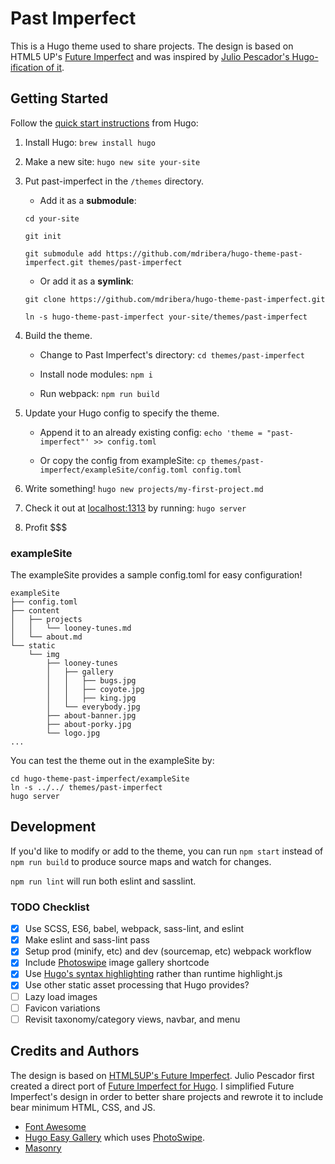 # Past Imperfect

This is a Hugo theme used to share projects. The design is based on HTML5 UP's [Future Imperfect](http://html5up.net/future-imperfect) and was inspired by [Julio Pescador's Hugo-ification of it](https://github.com/jpescador/hugo-future-imperfect).

## Getting Started

Follow the [quick start instructions](https://gohugo.io/getting-started/quick-start/) from Hugo:

1. Install Hugo: `brew install hugo`

2. Make a new site: `hugo new site your-site`

3. Put past-imperfect in the `/themes` directory.

    - Add it as a **submodule**:
     
    `cd your-site`
    
    `git init`
    
    `git submodule add https://github.com/mdribera/hugo-theme-past-imperfect.git themes/past-imperfect`
       
    - Or add it as a **symlink**:
    
    `git clone https://github.com/mdribera/hugo-theme-past-imperfect.git`

    `ln -s hugo-theme-past-imperfect your-site/themes/past-imperfect`
    
4. Build the theme.

    - Change to Past Imperfect's directory: `cd themes/past-imperfect`

    - Install node modules: `npm i`
    
    - Run webpack: `npm run build`

5. Update your Hugo config to specify the theme.

    - Append it to an already existing config: `echo 'theme = "past-imperfect"' >> config.toml`
    
    - Or copy the config from exampleSite: `cp themes/past-imperfect/exampleSite/config.toml config.toml`

6. Write something! `hugo new projects/my-first-project.md`

7. Check it out at [localhost:1313](localhost:1313) by running: `hugo server`

8. Profit $$$

### exampleSite

The exampleSite provides a sample config.toml for easy configuration!

    exampleSite
    ├── config.toml
    ├── content
    │   ├── projects
    │   │   └── looney-tunes.md
    │   └── about.md
    └── static
        └── img
            ├── looney-tunes
            │   ├── gallery
            │   │   ├── bugs.jpg
            │   │   ├── coyote.jpg
            │   │   ├── king.jpg
            │   └── everybody.jpg
            ├── about-banner.jpg
            ├── about-porky.jpg
            └── logo.jpg
    ...
    
You can test the theme out in the exampleSite by:

    cd hugo-theme-past-imperfect/exampleSite
    ln -s ../../ themes/past-imperfect
    hugo server
    
## Development

If you'd like to modify or add to the theme, you can run `npm start` instead of `npm run build` to produce source maps and watch for changes.

`npm run lint` will run both eslint and sasslint. 

### TODO Checklist

- [x] Use SCSS, ES6, babel, webpack, sass-lint, and eslint
- [x] Make eslint and sass-lint pass
- [x] Setup prod (minify, etc) and dev (sourcemap, etc) webpack workflow
- [x] Include [Photoswipe](https://github.com/liwenyip/hugo-easy-gallery) image gallery shortcode
- [x] Use [Hugo's syntax highlighting](https://gohugo.io/content-management/syntax-highlighting/) rather than runtime highlight.js
- [x] Use other static asset processing that Hugo provides?
- [ ] Lazy load images
- [ ] Favicon variations
- [ ] Revisit taxonomy/category views, navbar, and menu

## Credits and Authors

The design is based on [HTML5UP's Future Imperfect](https://html5up.net/future-imperfect).
Julio Pescador first created a direct port of [Future Imperfect for Hugo](https://github.com/jpescador/hugo-future-imperfect).
I simplified Future Imperfect's design in order to better share projects and rewrote it to include bear minimum HTML, CSS, and JS.

- [Font Awesome](https://github.com/FortAwesome/Font-Awesome)
- [Hugo Easy Gallery](https://github.com/liwenyip/hugo-easy-gallery) which uses [PhotoSwipe](https://github.com/dimsemenov/photoswipe).
- [Masonry](https://github.com/desandro/masonry)


